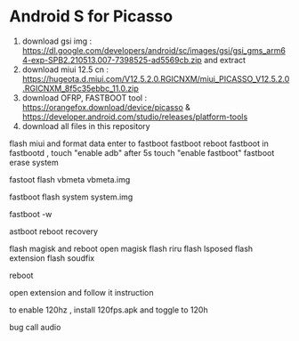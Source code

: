 # Android S for Picasso

1. download gsi img : https://dl.google.com/developers/android/sc/images/gsi/gsi_gms_arm64-exp-SPB2.210513.007-7398525-ad5569cb.zip and extract 
2. download miui 12.5 cn : https://hugeota.d.miui.com/V12.5.2.0.RGICNXM/miui_PICASSO_V12.5.2.0.RGICNXM_8f5c35ebbc_11.0.zip
3. download OFRP, FASTBOOT tool : https://orangefox.download/device/picasso & https://developer.android.com/studio/releases/platform-tools
4. download all files in this repository

  flash miui and format data
  enter to fastboot
fastboot reboot fastboot
  in fastbootd , touch "enable adb" after 5s touch "enable fastboot"
fastboot erase system

fastoot flash vbmeta vbmeta.img

fastboot flash system system.img

fastboot -w

astboot reboot recovery

  flash magisk and reboot
 open magisk 
 flash riru
 flash lsposed
 flash extension
 flash soudfix
 
 reboot
 
 open extension and follow it instruction
 
 to enable 120hz , install 120fps.apk and toggle to 120h
 
 bug call audio
